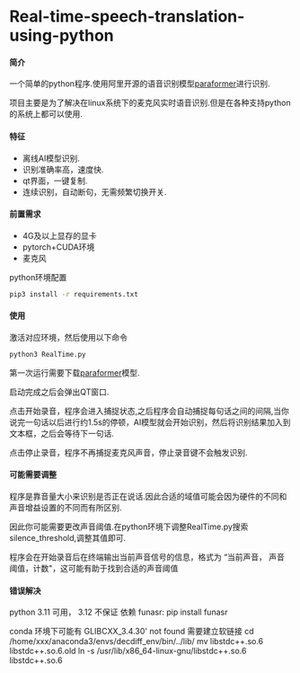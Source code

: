 # Real-time-speech-translation-using-python


#### 简介

一个简单的python程序.使用阿里开源的语音识别模型[paraformer](https://github.com/alibaba-damo-academy/FunASR/wiki/paraformer)进行识别.

项目主要是为了解决在linux系统下的麦克风实时语音识别.但是在各种支持python的系统上都可以使用.


#### 特征

* 离线AI模型识别.
* 识别准确率高，速度快.
* qt界面，一键复制.
* 连续识别，自动断句，无需频繁切换开关.


#### 前置需求

- 4G及以上显存的显卡
- pytorch+CUDA环境
- 麦克风

python环境配置

```bash
pip3 install -r requirements.txt
```


#### 使用

激活对应环境，然后使用以下命令

```bash
python3 RealTime.py
```


第一次运行需要下载[paraformer](https://github.com/alibaba-damo-academy/FunASR/wiki/paraformer)模型.

启动完成之后会弹出QT窗口.

点击开始录音，程序会进入捕捉状态,之后程序会自动捕捉每句话之间的间隔,当你说完一句话以后进行约1.5s的停顿，AI模型就会开始识别，然后将识别结果加入到文本框，之后会等待下一句话.

点击停止录音，程序不再捕捉麦克风声音，停止录音键不会触发识别.


#### 可能需要调整

程序是靠音量大小来识别是否正在说话.因此合适的域值可能会因为硬件的不同和声音增益设置的不同而有所区别.

因此你可能需要更改声音阈值.在python环境下调整RealTime.py搜索silence_threshold,调整其值即可.

程序会在开始录音后在终端输出当前声音信号的信息，格式为  “当前声音， 声音阈值，计数"，这可能有助于找到合适的声音阈值

#### 错误解决
python 3.11 可用， 3.12 不保证
依赖 funasr: pip install funasr

conda 环境下可能有 GLIBCXX_3.4.30' not found
需要建立软链接
cd /home/xxx/anaconda3/envs/decdiff_env/bin/../lib/
mv libstdc++.so.6 libstdc++.so.6.old
ln -s /usr/lib/x86_64-linux-gnu/libstdc++.so.6 libstdc++.so.6



